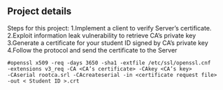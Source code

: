 ## Project details

Steps for this project:
1.Implement a client to verify Server’s certificate.
2.Exploit information leak vulnerability to retrieve CA’s private key
3.Generate a certificate for your student ID signed by CA’s private key
4.Follow the protocol and send the certificate to the Server

```
#openssl x509 -req -days 3650 -sha1 -extfile /etc/ssl/openssl.cnf 
-extensions v3_req -CA <CA’s certificate> -CAkey <CA’s key> 
-CAserial rootca.srl -CAcreateserial -in <certificate request file> 
-out < Student ID >.crt
```
